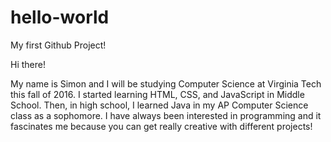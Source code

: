 # hello-world
My first Github Project!

Hi there!

My name is Simon and I will be studying Computer Science at Virginia Tech this fall of 2016. I started learning HTML, CSS, and JavaScript in Middle School. Then, in high school, I learned Java in my AP Computer Science class as a sophomore. I have always been interested in programming and it fascinates me because you can get really creative with different projects!
